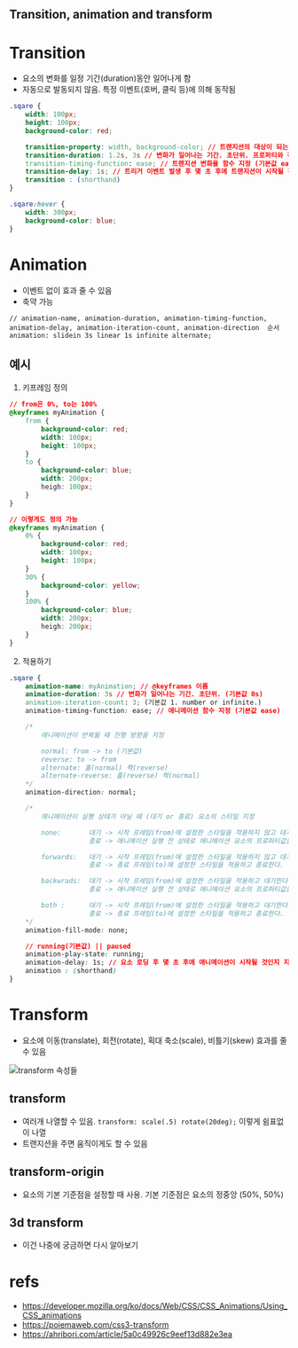 Transition, animation and transform
---

# Transition
* 요소의 변화를 일정 기간(duration)동안 일어나게 함
* 자동으로 발동되지 않음. 특정 이벤트(호버, 클릭 등)에 의해 동작됨

```css
.sqare {
    width: 100px;
    height: 100px;
    background-color: red;

    transition-property: width, background-color; // 트랜지션의 대상이 되는 프로퍼티를 지정 (기본값 all)
    transition-duration: 1.2s, 3s // 변화가 일어나는 기간. 초단위. 프로퍼티와 각각 대응 (기본값 0s)
    transition-timing-function: ease; // 트랜지션 변화율 함수 지정 (기본값 ease)
    transition-delay: 1s; // 트리거 이벤트 발생 후 몇 초 후에 트랜지션이 시작될 것인지 지정 (기본값 0s)
    transition : (shorthand)
}

.sqare:hover {
    width: 300px;
    background-color: blue;
}
```

# Animation
* 이벤트 없이 효과 줄 수 있음
* 축약 가능
```
// animation-name, animation-duration, animation-timing-function, animation-delay, animation-iteration-count, animation-direction  순서
animation: slidein 3s linear 1s infinite alternate;
```

## 예시
1. 키프레임 정의
```css
// from은 0%, to는 100%
@keyframes myAnimation {
    from {
        background-color: red;
        width: 100px;
        height: 100px;
    }
    to {
        background-color: blue;
        width: 200px;
        heigh: 100px;
    }
}

// 이렇게도 정의 가능
@keyframes myAnimation {
    0% {
        background-color: red;
        width: 100px;
        height: 100px;
    }
    30% {
        background-color: yellow;
    }
    100% {
        background-color: blue;
        width: 200px;
        heigh: 200px;
    }
}
```

2. 적용하기
```css
.sqare {
    animation-name: myAnimation; // @keyframes 이름
    animation-duration: 3s // 변화가 일어나는 기간. 초단위. (기본값 0s)
    animation-iteration-count: 3; (기본값 1. number or infinite.)
    animation-timing-function: ease; // 애니메이션 함수 지정 (기본값 ease)

    /*
        애니메이션이 반복될 때 진행 방향을 지정

        normal: from -> to (기본값)
        reverse: to -> from
        alternate: 홀(normal) 짝(reverse)
        alternate-reverse: 홀(reverse) 짝(normal)
    */
    animation-direction: normal;

    /*
        애니메이션이 실행 상태가 아닐 때 (대기 or 종료) 요소의 스타일 지정

        none:       대기 -> 시작 프레임(from)에 설정한 스타일을 적용하지 않고 대기한다.
                    종료 -> 애니메이션 실행 전 상태로 애니메이션 요소의 프로퍼티값을 되돌리고 종료한다.

        forwards:   대기 -> 시작 프레임(from)에 설정한 스타일을 적용하지 않고 대기한다.
                    종료 -> 종료 프레임(to)에 설정한 스타일을 적용하고 종료한다.

        backwrads:  대기 -> 시작 프레임(from)에 설정한 스타일을 적용하고 대기한다.
                    종료 -> 애니메이션 실행 전 상태로 애니메이션 요소의 프로퍼티값을 되돌리고 종료한다.

        both :      대기 -> 시작 프레임(from)에 설정한 스타일을 적용하고 대기한다.
                    종료 -> 종료 프레임(to)에 설정한 스타일을 적용하고 종료한다.
    */
    animation-fill-mode: none;

    // running(기본값) || paused
    animation-play-state: running;
    animation-delay: 1s; // 요소 로딩 후 몇 초 후에 애니메이션이 시작될 것인지 지정 (기본값 0s)
    animation : (shorthand)
}
```

# Transform
* 요소에 이동(translate), 회전(rotate), 획대 축소(scale), 비틀기(skew) 효과를 줄 수 있음

![transform 속성들](https://i.imgur.com/qgaqmoI.png)

## transform
* 여러개 나열할 수 있음. `transform: scale(.5) rotate(20deg);` 이렇게 쉼표없이 나열
* 트랜지션을 주면 움직이게도 할 수 있음

## transform-origin
* 요소의 기본 기준점을 설정할 때 사용. 기본 기준점은 요소의 정중앙 (50%, 50%)

## 3d transform
* 이건 나중에 궁금하면 다시 알아보기


# refs
* https://developer.mozilla.org/ko/docs/Web/CSS/CSS_Animations/Using_CSS_animations
* https://poiemaweb.com/css3-transform
* https://ahribori.com/article/5a0c49926c9eef13d882e3ea
